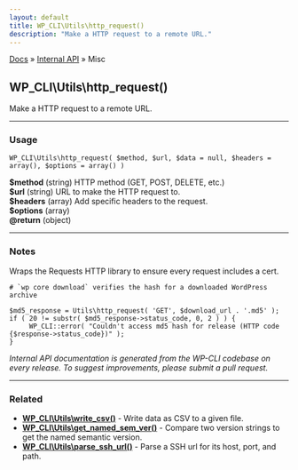 ```yaml
---
layout: default
title: WP_CLI\Utils\http_request()
description: "Make a HTTP request to a remote URL."
---
```


<a href="/docs/">Docs</a> &raquo; <a href="/docs/internal-api/">Internal API</a> &raquo; Misc

## WP_CLI\Utils\http_request()

Make a HTTP request to a remote URL.

***

### Usage

    WP_CLI\Utils\http_request( $method, $url, $data = null, $headers = array(), $options = array() )

<div>
<strong>$method</strong> (string) HTTP method (GET, POST, DELETE, etc.)<br />
<strong>$url</strong> (string) URL to make the HTTP request to.<br />
<strong>$headers</strong> (array) Add specific headers to the request.<br />
<strong>$options</strong> (array) <br />
<strong>@return</strong> (object) <br />
</div>


***

### Notes

Wraps the Requests HTTP library to ensure every request includes a cert.


    # `wp core download` verifies the hash for a downloaded WordPress archive
    
    $md5_response = Utils\http_request( 'GET', $download_url . '.md5' );
    if ( 20 != substr( $md5_response->status_code, 0, 2 ) ) {
         WP_CLI::error( "Couldn't access md5 hash for release (HTTP code {$response->status_code})" );
    }
    


*Internal API documentation is generated from the WP-CLI codebase on every release. To suggest improvements, please submit a pull request.*


***

### Related

<ul>



<li><strong><a href="/docs/internal-api/wp-cli-utils-write-csv/">WP_CLI\Utils\write_csv()</a></strong> - Write data as CSV to a given file.</li>


<li><strong><a href="/docs/internal-api/wp-cli-utils-get-named-sem-ver/">WP_CLI\Utils\get_named_sem_ver()</a></strong> - Compare two version strings to get the named semantic version.</li>


<li><strong><a href="/docs/internal-api/wp-cli-utils-parse-ssh-url/">WP_CLI\Utils\parse_ssh_url()</a></strong> - Parse a SSH url for its host, port, and path.</li>



</ul>


